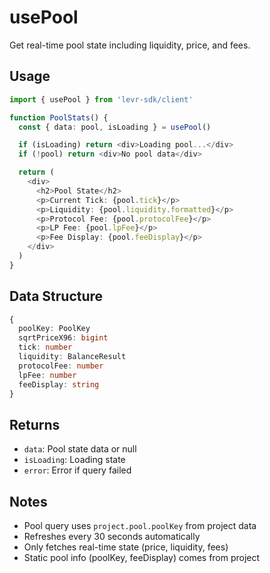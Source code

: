 # usePool

Get real-time pool state including liquidity, price, and fees.

## Usage

```typescript
import { usePool } from 'levr-sdk/client'

function PoolStats() {
  const { data: pool, isLoading } = usePool()

  if (isLoading) return <div>Loading pool...</div>
  if (!pool) return <div>No pool data</div>

  return (
    <div>
      <h2>Pool State</h2>
      <p>Current Tick: {pool.tick}</p>
      <p>Liquidity: {pool.liquidity.formatted}</p>
      <p>Protocol Fee: {pool.protocolFee}</p>
      <p>LP Fee: {pool.lpFee}</p>
      <p>Fee Display: {pool.feeDisplay}</p>
    </div>
  )
}
```

## Data Structure

```typescript
{
  poolKey: PoolKey
  sqrtPriceX96: bigint
  tick: number
  liquidity: BalanceResult
  protocolFee: number
  lpFee: number
  feeDisplay: string
}
```

## Returns

- `data`: Pool state data or null
- `isLoading`: Loading state
- `error`: Error if query failed

## Notes

- Pool query uses `project.pool.poolKey` from project data
- Refreshes every 30 seconds automatically
- Only fetches real-time state (price, liquidity, fees)
- Static pool info (poolKey, feeDisplay) comes from project
